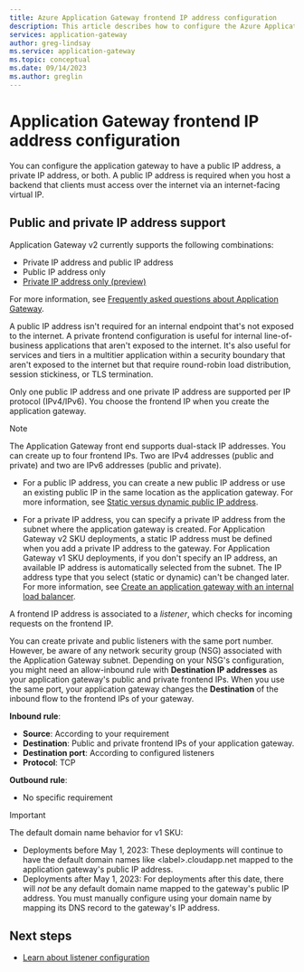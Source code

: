 ```yaml
---
title: Azure Application Gateway frontend IP address configuration
description: This article describes how to configure the Azure Application Gateway frontend IP address.
services: application-gateway
author: greg-lindsay
ms.service: application-gateway
ms.topic: conceptual
ms.date: 09/14/2023
ms.author: greglin
---
```


# Application Gateway frontend IP address configuration

You can configure the application gateway to have a public IP address, a private IP address, or both. A public IP address is required when you host a backend that clients must access over the internet via an internet-facing virtual IP.

## Public and private IP address support

Application Gateway v2 currently supports the following combinations:

* Private IP address and public IP address
* Public IP address only
* [Private IP address only (preview)](application-gateway-private-deployment.md)

For more information, see [Frequently asked questions about Application Gateway](application-gateway-faq.yml#how-do-i-use-application-gateway-v2-with-only-a-private-frontend-ip-address).

A public IP address isn't required for an internal endpoint that's not exposed to the internet. A private frontend configuration is useful for internal line-of-business applications that aren't exposed to the internet. It's also useful for services and tiers in a multitier application within a security boundary that aren't exposed to the internet but that require round-robin load distribution, session stickiness, or TLS termination.

Only one public IP address and one private IP address are supported per IP protocol (IPv4/IPv6). You choose the frontend IP when you create the application gateway.

> [!NOTE]
> The Application Gateway front end supports dual-stack IP addresses. You can create up to four frontend IPs. Two are IPv4 addresses (public and private) and two are IPv6 addresses (public and private).

- For a public IP address, you can create a new public IP address or use an existing public IP in the same location as the application gateway. For more information, see [Static versus dynamic public IP address](./application-gateway-components.md#static-versus-dynamic-public-ip-address).

- For a private IP address, you can specify a private IP address from the subnet where the application gateway is created. For Application Gateway v2 SKU deployments, a static IP address must be defined when you add a private IP address to the gateway. For Application Gateway v1 SKU deployments, if you don't specify an IP address, an available IP address is automatically selected from the subnet. The IP address type that you select (static or dynamic) can't be changed later. For more information, see [Create an application gateway with an internal load balancer](./application-gateway-ilb-arm.md).

A frontend IP address is associated to a *listener*, which checks for incoming requests on the frontend IP.

You can create private and public listeners with the same port number. However, be aware of any network security group (NSG) associated with the Application Gateway subnet. Depending on your NSG's configuration, you might need an allow-inbound rule with **Destination IP addresses** as your application gateway's public and private frontend IPs. When you use the same port, your application gateway changes the **Destination** of the inbound flow to the frontend IPs of your gateway.

 **Inbound rule**:

- **Source**: According to your requirement
- **Destination**: Public and private frontend IPs of your application gateway.
- **Destination port**: According to configured listeners
- **Protocol**: TCP

**Outbound rule**:

- No specific requirement

> [!IMPORTANT]
> The default domain name behavior for v1 SKU:
>
> - Deployments before May 1, 2023: These deployments will continue to have the default domain names like \<label>.cloudapp.net mapped to the application gateway's public IP address.
> - Deployments after May 1, 2023: For deployments after this date, there will *not* be any default domain name mapped to the gateway's public IP address. You must manually configure using your domain name by mapping its DNS record to the gateway's IP address.

## Next steps

- [Learn about listener configuration](configuration-listeners.md)
